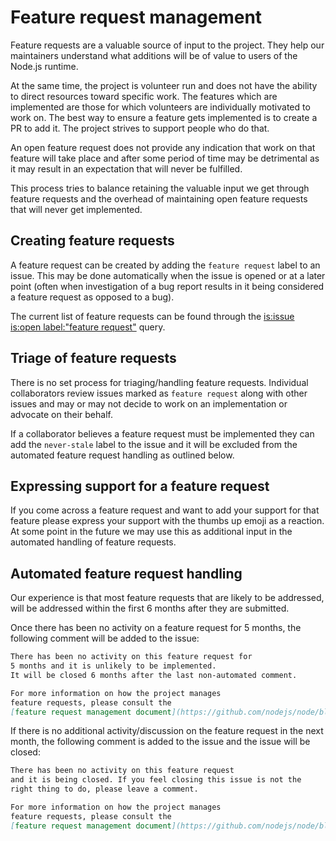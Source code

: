 # Feature request management

Feature requests are a valuable source of input to the project.
They help our maintainers understand what additions will be of
value to users of the Node.js runtime.

At the same time, the project is volunteer run and does not
have the ability to direct resources toward specific work. The
features which are implemented are those for which volunteers
are individually motivated to work on. The best way to ensure
a feature gets implemented is to create a PR to add it.
The project strives to support people who do that.

An open feature request does not provide any indication that work
on that feature will take place and after some period of time
may be detrimental as it may result in an expectation that will
never be fulfilled.

This process tries to balance retaining the valuable input
we get through feature requests and the overhead of
maintaining open feature requests that will never get
implemented.

## Creating feature requests

A feature request can be created by adding the `feature request`
label to an issue. This may be done automatically when the issue
is opened or at a later point (often when investigation of a bug
report results in it being considered a feature request as opposed
to a bug).

The current list of feature requests can be found through the
[is:issue is:open label:"feature request"](https://github.com/nodejs/node/issues?q=is%3Aissue+is%3Aopen+label%3A%22feature+request%22) query.

## Triage of feature requests

There is no set process for triaging/handling feature requests.
Individual collaborators review issues marked as `feature request`
along with other issues and may or may not decide to
work on an implementation or advocate on their behalf.

If a collaborator believes a feature request must be implemented
they can add the `never-stale` label to the issue and it will
be excluded from the automated feature request handling
as outlined below.

## Expressing support for a feature request

If you come across a feature request and want to add your
support for that feature please express your support
with the thumbs up emoji as a reaction. At some point in the
future we may use this as additional input in the automated
handling of feature requests.

## Automated feature request handling

Our experience is that most feature requests that are
likely to be addressed, will be addressed within the first
6 months after they are submitted.

Once there has been no activity on a feature request for
5 months, the following comment will be added
to the issue:

```markdown
There has been no activity on this feature request for
5 months and it is unlikely to be implemented.
It will be closed 6 months after the last non-automated comment.

For more information on how the project manages
feature requests, please consult the
[feature request management document](https://github.com/nodejs/node/blob/HEAD/doc/contributing/feature-request-management.md).
```

If there is no additional activity/discussion on the
feature request in the next month, the following
comment is added to the issue and the issue will be
closed:

```markdown
There has been no activity on this feature request
and it is being closed. If you feel closing this issue is not the
right thing to do, please leave a comment.

For more information on how the project manages
feature requests, please consult the
[feature request management document](https://github.com/nodejs/node/blob/HEAD/doc/contributing/feature-request-management.md).
```
